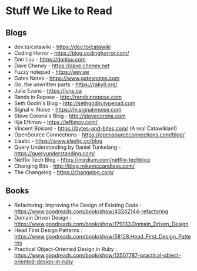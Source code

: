 # Stuff We Like to Read

## Blogs
- dev.to/catawiki - https://dev.to/catawiki
- Coding Horror - https://blog.codinghorror.com/
- Dan Luu - https://danluu.com
- Dave Cheney - https://dave.cheney.net
- Fuzzy notepad - https://eev.ee
- Gates Notes - https://www.gatesnotes.com
- Go, the unwritten parts - https://rakyll.org/
- Julia Evans - https://jvns.ca
- Rands in Repose - http://randsinrepose.com
- Seth Godin's Blog - http://sethgodin.typepad.com
- Signal v. Noise - https://m.signalvnoise.com
- Steve Corona's Blog - http://stevecorona.com
- Ilija Eftimov - https://ieftimov.com/
- Vincent Boisard - https://bytes-and-bites.com/ (A real Catawikian!)
- OpenSource Connections - https://opensourceconnections.com/blog/
- Elastic - https://www.elastic.co/blog
- Query Understanding by Daniel Tunkelang - https://queryunderstanding.com/
- Netflix Tech Blog - https://medium.com/netflix-techblog
- Changing Bits - http://blog.mikemccandless.com/
- The Changelog - https://changelog.com/

## Books

- Refactoring: Improving the Design of Existing Code : https://www.goodreads.com/book/show/43242144-refactoring
- Domain Driven Design : https://www.goodreads.com/book/show/179133.Domain_Driven_Design
- Head First Design Patterns : https://www.goodreads.com/book/show/58128.Head_First_Design_Patterns
- Practical Object-Oriented Design in Ruby : https://www.goodreads.com/book/show/13507787-practical-object-oriented-design-in-ruby